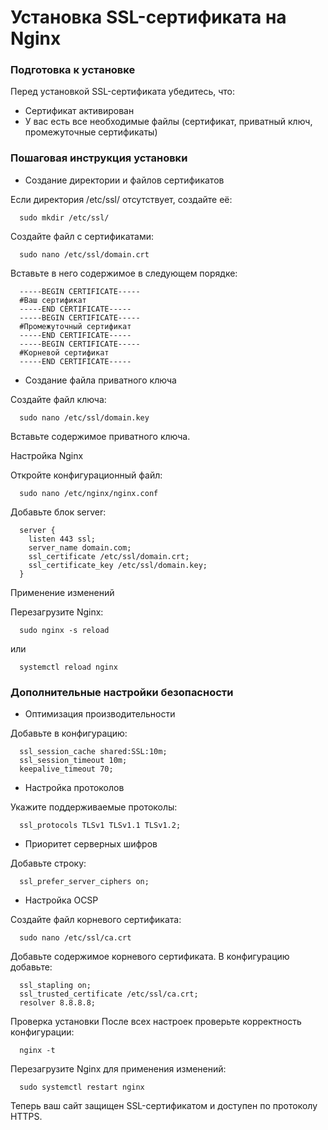# Установка SSL-сертификата на Nginx

### Подготовка к установке
Перед установкой SSL-сертификата убедитесь, что:

- Сертификат активирован
- У вас есть все необходимые файлы (сертификат, приватный ключ, промежуточные сертификаты)

### Пошаговая инструкция установки
- Создание директории и файлов сертификатов

Если директория /etc/ssl/ отсутствует, создайте её:
```
  sudo mkdir /etc/ssl/
```

Создайте файл с сертификатами:
```
  sudo nano /etc/ssl/domain.crt
```

Вставьте в него содержимое в следующем порядке:
```
  -----BEGIN CERTIFICATE-----
  #Ваш сертификат
  -----END CERTIFICATE-----
  -----BEGIN CERTIFICATE-----
  #Промежуточный сертификат
  -----END CERTIFICATE-----
  -----BEGIN CERTIFICATE-----
  #Корневой сертификат
  -----END CERTIFICATE-----
```
- Создание файла приватного ключа

Создайте файл ключа:
```
  sudo nano /etc/ssl/domain.key
```

Вставьте содержимое приватного ключа.

Настройка Nginx

Откройте конфигурационный файл:
```
  sudo nano /etc/nginx/nginx.conf
```
Добавьте блок server:
```
  server {
    listen 443 ssl;
    server_name domain.com;
    ssl_certificate /etc/ssl/domain.crt;
    ssl_certificate_key /etc/ssl/domain.key;
  }
```
Применение изменений

Перезагрузите Nginx:
```
  sudo nginx -s reload
```
или
```
  systemctl reload nginx
```

### Дополнительные настройки безопасности
- Оптимизация производительности

Добавьте в конфигурацию:
```
  ssl_session_cache shared:SSL:10m;
  ssl_session_timeout 10m;
  keepalive_timeout 70;
```
- Настройка протоколов

Укажите поддерживаемые протоколы:
```
  ssl_protocols TLSv1 TLSv1.1 TLSv1.2;
```
- Приоритет серверных шифров

Добавьте строку:
```
  ssl_prefer_server_ciphers on;
```
- Настройка OCSP

Создайте файл корневого сертификата:
```
  sudo nano /etc/ssl/ca.crt
```
Добавьте содержимое корневого сертификата.
В конфигурацию добавьте:
```
  ssl_stapling on;
  ssl_trusted_certificate /etc/ssl/ca.crt;
  resolver 8.8.8.8;
```
Проверка установки
После всех настроек проверьте корректность конфигурации:
```
  nginx -t
```
Перезагрузите Nginx для применения изменений:
```
  sudo systemctl restart nginx
```
Теперь ваш сайт защищен SSL-сертификатом и доступен по протоколу HTTPS.
